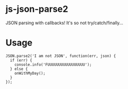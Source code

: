 js-json-parse2
==============

JSON parsing with callbacks! It's so not try/catch/finally...


# Usage

    JSON.parse2('I am not JSON', function(err, json) {
      if (err) {
        console.info('FUUUUUUUUUUUUUUUUU');
      } else {
        onWithMyDay();
      }
    });
